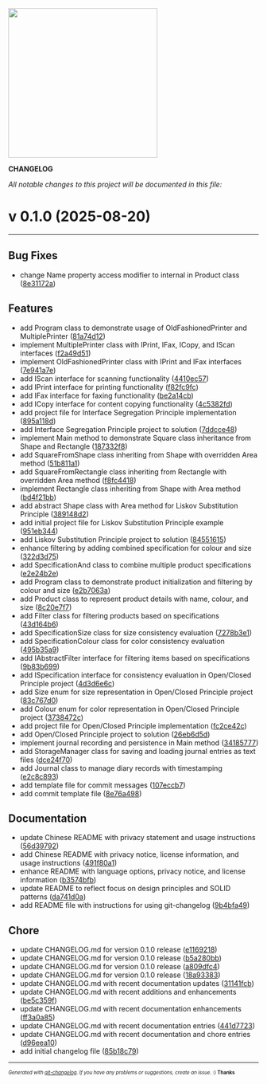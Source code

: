 <img width="300px" src="https://avatars.githubusercontent.com/u/168340159?v=4" />

__CHANGELOG__

_All notable changes to this project will be documented in this file:_

# v 0.1.0  (2025-08-20)



---

## Bug Fixes

- change Name property access modifier to internal in Product class
  ([8e31172a](https://github.com/DaoChaShao/csharp-basic/commit/8e31172a989a85a65b5c9b89e69a10465686c754))


## Features

- add Program class to demonstrate usage of OldFashionedPrinter and MultiplePrinter
  ([81a74d12](https://github.com/DaoChaShao/csharp-basic/commit/81a74d129aaee6ebf258c2fffecb308668b9e82b))
- implement MultiplePrinter class with IPrint, IFax, ICopy, and IScan interfaces
  ([f2a49d51](https://github.com/DaoChaShao/csharp-basic/commit/f2a49d51ab0ed24105f721d863921f0c7a498c96))
- implement OldFashionedPrinter class with IPrint and IFax interfaces
  ([7e941a7e](https://github.com/DaoChaShao/csharp-basic/commit/7e941a7e0af915e081482bed64cb427f351c1df3))
- add IScan interface for scanning functionality
  ([4410ec57](https://github.com/DaoChaShao/csharp-basic/commit/4410ec57a801c0e1e04bcc51e40fc7124c89eb94))
- add IPrint interface for printing functionality
  ([f82fc9fc](https://github.com/DaoChaShao/csharp-basic/commit/f82fc9fc9339570ef2b5b69b8d357d6ea72e17d4))
- add IFax interface for faxing functionality
  ([be2a14cb](https://github.com/DaoChaShao/csharp-basic/commit/be2a14cbf9ccdf25d49a0078a3b893f65b2d054a))
- add ICopy interface for content copying functionality
  ([4c5382fd](https://github.com/DaoChaShao/csharp-basic/commit/4c5382fdec81ed45067e47911c0382deddc32992))
- add project file for Interface Segregation Principle implementation
  ([895a118d](https://github.com/DaoChaShao/csharp-basic/commit/895a118df52504e088804b5ebde4f15dd5872195))
- add Interface Segregation Principle project to solution
  ([7ddcce48](https://github.com/DaoChaShao/csharp-basic/commit/7ddcce483311f987e145a1d7227756af4c29a778))
- implement Main method to demonstrate Square class inheritance from Shape and Rectangle
  ([187332f8](https://github.com/DaoChaShao/csharp-basic/commit/187332f8945bffdaaa208587d3ba4d5bfd74fed8))
- add SquareFromShape class inheriting from Shape with overridden Area method
  ([51b811a1](https://github.com/DaoChaShao/csharp-basic/commit/51b811a19c58b496f4a65c440c5b4c56198d8e03))
- add SquareFromRectangle class inheriting from Rectangle with overridden Area method
  ([f8fc4418](https://github.com/DaoChaShao/csharp-basic/commit/f8fc4418c42008b7a87184a23f6e09943bb7a2d5))
- implement Rectangle class inheriting from Shape with Area method
  ([bd4f21bb](https://github.com/DaoChaShao/csharp-basic/commit/bd4f21bb0d8397a7d1ac369fb385bc250400fb16))
- add abstract Shape class with Area method for Liskov Substitution Principle
  ([389148d2](https://github.com/DaoChaShao/csharp-basic/commit/389148d29adf95cb6b0ac07057eb7dd660c8e58e))
- add initial project file for Liskov Substitution Principle example
  ([951eb344](https://github.com/DaoChaShao/csharp-basic/commit/951eb344fc6bbc88d8d5d0ab0b7be10f10ce7eaa))
- add Liskov Substitution Principle project to solution
  ([84551615](https://github.com/DaoChaShao/csharp-basic/commit/8455161527e6e557ac2f16ff943a78942b06420d))
- enhance filtering by adding combined specification for colour and size
  ([322d3d75](https://github.com/DaoChaShao/csharp-basic/commit/322d3d75a3e8edd118a9289e3a666c66cfb1f7b3))
- add SpecificationAnd class to combine multiple product specifications
  ([e2e24b2e](https://github.com/DaoChaShao/csharp-basic/commit/e2e24b2e41f16be86f9dcca931893a3c830756f7))
- add Program class to demonstrate product initialization and filtering by colour and size
  ([e2b7063a](https://github.com/DaoChaShao/csharp-basic/commit/e2b7063a08cfa643597129b46caadcd9b47fd565))
- add Product class to represent product details with name, colour, and size
  ([8c20e7f7](https://github.com/DaoChaShao/csharp-basic/commit/8c20e7f7b3307a6e5f47703490925f57a40d38e3))
- add Filter class for filtering products based on specifications
  ([43d164b6](https://github.com/DaoChaShao/csharp-basic/commit/43d164b636f68a78de1934a2e6a64403c8a5e0a7))
- add SpecificationSize class for size consistency evaluation
  ([7278b3e1](https://github.com/DaoChaShao/csharp-basic/commit/7278b3e14ddc2bfc57c7d4031ce5d62450552cb7))
- add SpecificationColour class for color consistency evaluation
  ([495b35a9](https://github.com/DaoChaShao/csharp-basic/commit/495b35a9c818a53d677609a43feaa8c92e8c05cc))
- add IAbstractFilter interface for filtering items based on specifications
  ([9b83b699](https://github.com/DaoChaShao/csharp-basic/commit/9b83b699ed28688914718ec9032aeb55929e1b86))
- add ISpecification interface for consistency evaluation in Open/Closed Principle project
  ([4d3d6e6c](https://github.com/DaoChaShao/csharp-basic/commit/4d3d6e6ceb5ca5cad1b5c5c34b2cb04a72ff679f))
- add Size enum for size representation in Open/Closed Principle project
  ([83c767d0](https://github.com/DaoChaShao/csharp-basic/commit/83c767d0308aed87651fa48c483a907152039198))
- add Colour enum for color representation in Open/Closed Principle project
  ([3738472c](https://github.com/DaoChaShao/csharp-basic/commit/3738472c1f4e37b517b2f9aca75f74068e76c47f))
- add project file for Open/Closed Principle implementation
  ([fc2ce42c](https://github.com/DaoChaShao/csharp-basic/commit/fc2ce42c156a271490e270b76dedc42dd3e9056c))
- add Open/Closed Principle project to solution
  ([26eb6d5d](https://github.com/DaoChaShao/csharp-basic/commit/26eb6d5d91d6ff4f3a41b45119a1763d374976ac))
- implement journal recording and persistence in Main method
  ([34185777](https://github.com/DaoChaShao/csharp-basic/commit/3418577714a9a21e81a000d5f514f9099cf0fb0f))
- add StorageManager class for saving and loading journal entries as text files
  ([dce24f70](https://github.com/DaoChaShao/csharp-basic/commit/dce24f7034694cfe18016b28ec007b0f2977203d))
- add Journal class to manage diary records with timestamping
  ([e2c8c893](https://github.com/DaoChaShao/csharp-basic/commit/e2c8c8936287449237ef090c6b18265db5b9aecf))
- add template file for commit messages
  ([107eccb7](https://github.com/DaoChaShao/csharp-basic/commit/107eccb7cb4beaf017f5c925453cd69fbcd55664))
- add commit template file
  ([8e76a498](https://github.com/DaoChaShao/csharp-basic/commit/8e76a49890438788a4422bfa8e9ddf3540b0cfce))


## Documentation

- update Chinese README with privacy statement and usage instructions
  ([56d39792](https://github.com/DaoChaShao/csharp-basic/commit/56d39792df934c602e35b22f0bb6650d773aba60))
- add Chinese README with privacy notice, license information, and usage instructions
  ([491f80a1](https://github.com/DaoChaShao/csharp-basic/commit/491f80a1d4146eb9afbec7ef676541c101071fbc))
- enhance README with language options, privacy notice, and license information
  ([b3574bfb](https://github.com/DaoChaShao/csharp-basic/commit/b3574bfbc242e406b1f343cb5d490ac069b52518))
- update README to reflect focus on design principles and SOLID patterns
  ([da741d0a](https://github.com/DaoChaShao/csharp-basic/commit/da741d0a0818aed4d9a90c5ac7e4c776461d0991))
- add README file with instructions for using git-changelog
  ([9b4bfa49](https://github.com/DaoChaShao/csharp-basic/commit/9b4bfa490297c98dab06295d49ab36dd9a1d395c))


## Chore

- update CHANGELOG.md for version 0.1.0 release
  ([e1169218](https://github.com/DaoChaShao/csharp-basic/commit/e1169218d5db7adbbd6859f5b31a34b3048664ed))
- update CHANGELOG.md for version 0.1.0 release
  ([b5a280bb](https://github.com/DaoChaShao/csharp-basic/commit/b5a280bb115c1fb719b3c939330cd74349620882))
- update CHANGELOG.md for version 0.1.0 release
  ([a809dfc4](https://github.com/DaoChaShao/csharp-basic/commit/a809dfc4acce719c8e4a266c659f5ecf3a3f3f8e))
- update CHANGELOG.md for version 0.1.0 release
  ([18a93383](https://github.com/DaoChaShao/csharp-basic/commit/18a93383cb42fdcdd4ebc9cd05a59b1f46bbaa3a))
- update CHANGELOG.md with recent documentation updates
  ([31141fcb](https://github.com/DaoChaShao/csharp-basic/commit/31141fcb9790370590970ca2511bf256c4cafb5b))
- update CHANGELOG.md with recent additions and enhancements
  ([be5c359f](https://github.com/DaoChaShao/csharp-basic/commit/be5c359f6197f4d8bff53215184fcdb85b7ae2d5))
- update CHANGELOG.md with recent documentation enhancements
  ([ff3a0a85](https://github.com/DaoChaShao/csharp-basic/commit/ff3a0a85ee89f36d17c02c5fb60791817bd3b11b))
- update CHANGELOG.md with recent documentation entries
  ([441d7723](https://github.com/DaoChaShao/csharp-basic/commit/441d7723968f64a09ac3bc7553b2763c5c272962))
- update CHANGELOG.md with recent documentation and chore entries
  ([d96eea10](https://github.com/DaoChaShao/csharp-basic/commit/d96eea10e8aaba8ab1a9fb8cb103aa913e471351))
- add initial changelog file
  ([85b18c79](https://github.com/DaoChaShao/csharp-basic/commit/85b18c79dfe9f8422dd65fc88a09a44eed76079f))



---
<sub><sup>*Generated with [git-changelog](https://github.com/rafinskipg/git-changelog). If you have any problems or suggestions, create an issue.* :) **Thanks** </sub></sup>